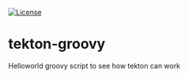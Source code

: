 [![License](https://img.shields.io/hexpm/l/plug.svg?maxAge=2592000)]()

# tekton-groovy
Helloworld groovy script to see how tekton can work
